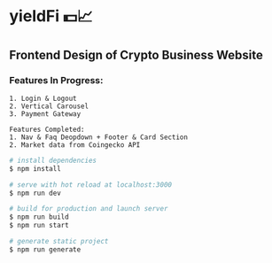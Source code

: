 # yieldFi 💵📈

## Frontend Design of Crypto Business Website


### Features In Progress:
```
1. Login & Logout
2. Vertical Carousel
3. Payment Gateway

Features Completed:
1. Nav & Faq Deopdown + Footer & Card Section
2. Market data from Coingecko API
```

```bash
# install dependencies
$ npm install

# serve with hot reload at localhost:3000
$ npm run dev

# build for production and launch server
$ npm run build
$ npm run start

# generate static project
$ npm run generate
```
